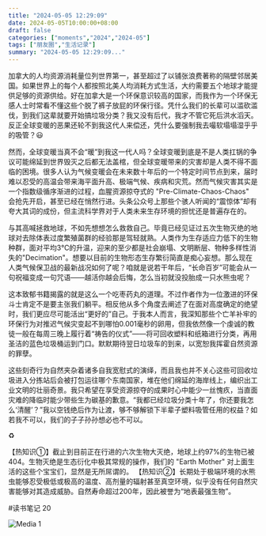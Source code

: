 ```yaml
---
title: "2024-05-05 12:29:09"
date: 2024-05-05T10:00:00+08:00
draft: false
categories: ["moments","2024","2024-05"]
tags: ["朋友圈","生活记录"]
summary: "2024-05-05 12:29:09..."
---
```


加拿大的人均资源消耗量位列世界第一，甚至超过了以铺张浪费著称的隔壁邻居美国。如果世界上的每个人都按照北美人均消耗方式生活，大约需要五个地球才能提供足够的资源供给。好在加拿大是一个环保意识较高的国家，而我作为一个环保无感人士时常看不懂这些个脱了裤子放屁的环保行径。凭什么我们的长辈可以滥砍滥伐，到我们这辈就要开始搞垃圾分类？我又没有后代，我才不管它死后洪水滔天。反正全球变暖的恶果还轮不到我这代人来偿还，凭什么要强制我去嘬软塌塌湿乎乎的吸管？😃

然而，全球变暖当真不会“暖”到我这一代人吗？全球变暖到底是不是人类扛锅的争议可能绵延到世界毁灭之后都无法盖棺，但全球变暖带来的灾害却是人类不得不面临的困境。很多人认为气候变暖会在未来数十年后的一个特定时间节点到来，届时难以忍受的高温会带来海平面升高、极端气候、疾病和灾荒。然而气候灾害其实是一个指数级循序渐进的过程，血腥资源掠夺式的 "Pre-Climate-Chaos-Chaos" 会抢先开启，甚至已经在悄然行进。头条公众号上那些个骇人听闻的“震惊体”却有夸大其词的成份，但主流科学界对于人类未来生存环境的担忧还是普遍存在的。

与其高喊拯救地球，不如先想想怎么救救自己。毕竟已经见证过五次生物灭绝的地球对去除体表过度繁殖菌群的经验那是驾轻就熟。人类作为生存适应力低下的生物种群，面对平均3℃的升温，迎来的至少都是社会崩塌、文明断层、物种多样性消失的"Decimation"。想要以目前的生物形态生存繁衍简直是痴心妄想。那么现在人类气候保卫战的最新战况如何了呢？咱就是说若干年后，“长命百岁”可能会从一句祝福变成一句咒语——越活你越会后悔，怎么当初就没投胎成一只水熊虫呢？

这本致郁书籍揭露的就是这么一个吃枣药丸的道理。不过作者作为一位激进的环保斗士肯定不是要主张我们躺平。相反他从多个角度去阐述了在面对高度确定的绝望时，我们更应尽可能活出“更好的”自己。于我本人而言，我深知那些个亡羊补牢的环保行为对推迟气候灾变起不到哪怕0.001毫秒的卵用，但我依然像一个虔诚的教徒一般在每周三晚上履行着“祷告的仪式”——将可回收塑料和纸箱进行分类，再用圣洁的蓝色垃圾桶运到门口。默默期待翌日垃圾车的到来，以宽恕我挥霍自然资源的罪孽。

这些刻奇行为自然夹杂着诸多自我宽慰式的演绎，而且我也并不关心这些可回收垃圾进入分拣站后会被打包运往哪个东南国家，堆在他们绵延的海岸线上，编织出工业文明的壮丽奇景。我只希望在享受资源掠夺的成果时心中能少一丝愧疚，当直面灾难的降临时能少带些生为碳基的歉意。“我都已经垃圾分类十年了，你还要我怎么‘清醒’？”我以空钱绝后作为让渡，够不够解锁下半辈子塑料吸管任用的权益？如若我不可以，我们的子子孙孙想必也不可以。

♻️

【热知识①】截止到目前正在行进的六次生物大灭绝，地球上约97%的生物已被404。生物灭绝是生态衍化中极其常规的操作，我们的 "Earth Mother" 对上面生活的这些个宝宝们，显然是无所屌谓的。
​
​【热知识②】长期处于极端环境的水熊虫能够忍受极低或极高的温度、高剂量的辐射甚至真空环境，似乎没有任何自然灾害能够对其造成威胁。自然寿命超过200年，因此被誉为“地表最强生物”。

#读书笔记 20

![Media 1](/Moments/photos/2024-05-05/202405051229090.jpg)

